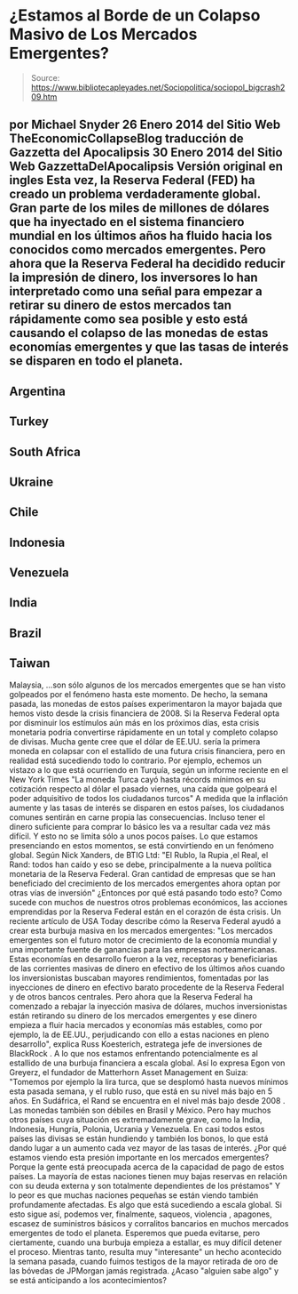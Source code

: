 # ¿Estamos al Borde de un Colapso Masivo de Los Mercados Emergentes?

> Source: https://www.bibliotecapleyades.net/Sociopolitica/sociopol_bigcrash209.htm

por Michael Snyder
26 Enero 2014
del Sitio Web
TheEconomicCollapseBlog
traducción de Gazzetta del Apocalipsis
30 Enero 2014
del Sitio Web
GazzettaDelApocalipsis
Versión original en ingles
Esta vez,
la
Reserva Federal (FED) ha creado un problema verdaderamente
global.
Gran parte de los miles de millones de dólares
que ha inyectado en el sistema financiero mundial en los últimos años ha
fluido hacia los conocidos como mercados emergentes.
Pero ahora que la Reserva Federal ha decidido
reducir la impresión de dinero, los inversores lo han interpretado como una
señal para empezar a retirar su dinero de estos mercados tan rápidamente
como sea posible y esto está causando el colapso de las monedas de estas
economías emergentes y que las tasas de interés se disparen en todo el
planeta.
-
Argentina
-
Turkey
-
South Africa
-
Ukraine
-
Chile
-
Indonesia
-
Venezuela
-
India
-
Brazil
-
Taiwan
-
Malaysia,
...son sólo algunos de los mercados emergentes
que se han visto golpeados por el fenómeno hasta este momento.
De hecho, la semana pasada, las monedas de estos
países experimentaron la mayor bajada que hemos visto desde
la
crisis financiera de 2008.
Si la Reserva Federal opta por disminuir los
estímulos aún más en los próximos días, esta crisis monetaria podría
convertirse rápidamente en un total y completo colapso de divisas.
Mucha gente cree que el dólar de EE.UU. sería la
primera moneda en colapsar con el estallido de una futura crisis financiera,
pero en realidad está sucediendo todo lo contrario.
Por ejemplo, echemos un vistazo a lo que está
ocurriendo en Turquía, según un informe reciente en el
New York Times
"La moneda
Turca cayó hasta récords mínimos en su cotización respecto al dólar el
pasado viernes, una caída que golpeará el poder adquisitivo de todos los
ciudadanos turcos"
A medida que la inflación aumente y las tasas de
interés se disparen en estos países, los ciudadanos comunes sentirán en
carne propia las consecuencias.
Incluso tener el dinero suficiente para comprar
lo básico les va a resultar cada vez más difícil.
Y esto no se limita sólo a unos pocos países.
Lo que estamos presenciando en estos momentos,
se está convirtiendo en un
fenómeno global.
Según Nick Xanders, de BTIG Ltd:
"El Rublo, la Rupia ,el Real, el Rand: todos
han caído y eso se debe, principalmente a la nueva política monetaria de
la Reserva Federal. Gran cantidad de empresas que se han beneficiado del
crecimiento de los mercados emergentes ahora optan por otras vías de
inversión"
¿Entonces por qué está pasando todo esto?
Como sucede con muchos de nuestros otros
problemas económicos, las acciones emprendidas por la Reserva Federal están
en el corazón de ésta crisis.
Un reciente artículo de
USA Today describe cómo la Reserva
Federal ayudó a crear esta burbuja masiva en los mercados emergentes:
"Los mercados emergentes son el futuro motor
de crecimiento de la economía mundial y una importante fuente de
ganancias para las empresas norteamericanas.
Estas economías en desarrollo fueron a la
vez, receptoras y beneficiarias de las corrientes masivas de dinero en
efectivo de los últimos años cuando los inversionistas buscaban mayores
rendimientos, fomentadas por las inyecciones de dinero en efectivo
barato procedente de la Reserva Federal y de otros bancos centrales.
Pero ahora que la Reserva Federal ha
comenzado a rebajar la inyección masiva de dólares, muchos
inversionistas están retirando su dinero de los mercados emergentes y
ese dinero empieza a fluir hacia mercados y economías más estables, como
por ejemplo, la de EE.UU., perjudicando con ello a estas naciones en
pleno desarrollo", explica Russ Koesterich, estratega jefe de
inversiones de BlackRock .
A lo que nos estamos enfrentando potencialmente
es al estallido de una burbuja financiera a escala global.
Así lo expresa Egon
von Greyerz, el fundador de Matterhorn Asset Management
en Suiza:
"Tomemos por ejemplo la lira turca, que se
desplomó hasta nuevos mínimos esta pasada semana, y el rublo ruso, que
está en su nivel más bajo en 5 años.
En Sudáfrica, el Rand se encuentra en el
nivel más bajo desde 2008 .
Las monedas
también son débiles en Brasil y México.
Pero hay muchos otros países cuya situación
es extremadamente grave, como la India, Indonesia, Hungría, Polonia,
Ucrania y Venezuela.
En casi todos estos países las divisas se
están hundiendo y también los bonos, lo que está dando lugar a un
aumento cada vez mayor de las tasas de interés.
¿Por qué estamos viendo esta presión
importante en los mercados emergentes? Porque la gente está preocupada acerca de la
capacidad de pago de estos países.
La mayoría de estas naciones tienen muy
bajas reservas en relación con su deuda externa y son totalmente
dependientes de los préstamos"
Y lo peor es que muchas naciones pequeñas se
están viendo también profundamente afectadas.
Es algo que está sucediendo a escala global.
Si esto sigue así, podemos ver, finalmente,
saqueos, violencia , apagones, escasez de suministros básicos y corralitos
bancarios en muchos mercados emergentes de todo el planeta.
Esperemos que pueda evitarse, pero ciertamente,
cuando una burbuja empieza a estallar, es muy difícil detener el proceso.
Mientras tanto, resulta muy "interesante" un
hecho acontecido la semana pasada, cuando fuimos testigos de la mayor
retirada de oro de las bóvedas de JPMorgan jamás registrada.
¿Acaso "alguien sabe algo" y se está anticipando
a los acontecimientos?
